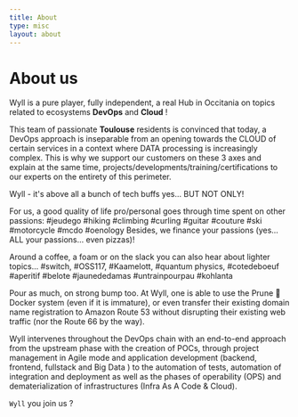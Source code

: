 ```yaml
---
title: About
type: misc
layout: about
---
```


# About us

Wyll is a pure player, fully independent, a real Hub in Occitania on topics related to ecosystems **DevOps** and **Cloud** !

This team of passionate **Toulouse** residents is convinced that today, a DevOps approach is inseparable from an opening towards the CLOUD of certain services in a context where DATA processing is increasingly complex.
This is why we support our customers on these 3 axes and explain at the same time, projects/developments/training/certifications to our experts on the entirety of this perimeter.

Wyll - it's above all a bunch of tech buffs yes... BUT NOT ONLY!

For us, a good quality of life pro/personal goes through time spent on other passions:
#jeudego #hiking #climbing #curling #guitar #couture #ski #motorcycle #mcdo #oenology
Besides, we finance your passions (yes... ALL your passions... even pizzas)!

Around a coffee, a foam or on the slack you can also hear about lighter topics...
#switch, #OSS117, #Kaamelott, #quantum physics, #cotedeboeuf #aperitif #belote #jaunededamas #untrainpourpau #kohlanta

Pour as much, on strong bump too. At Wyll, one is able to use the Prune 🐳 Docker system (even if it is immature), or even transfer their existing domain name registration to Amazon Route 53 without disrupting their existing web traffic (nor the Route 66 by the way).

Wyll intervenes throughout the DevOps chain with an end-to-end approach from the upstream phase with the creation of POCs, through project management in Agile mode and application development (backend, frontend, fullstack and Big Data ) to the automation of tests, automation of integration and deployment as well as the phases of operability (OPS) and dematerialization of infrastructures (Infra As A Code & Cloud).

`Wyll` you join us ?